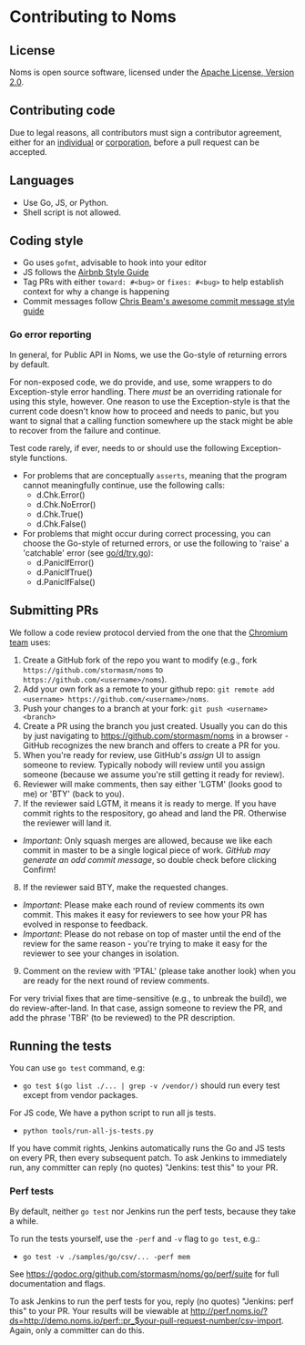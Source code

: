 Contributing to Noms
====================

## License

Noms is open source software, licensed under the [Apache License, Version 2.0](LICENSE).

## Contributing code

Due to legal reasons, all contributors must sign a contributor agreement, either for an [individual](http://noms.io/ca_individual.html) or [corporation](http://noms.io/ca_corporation.html), before a pull request can be accepted.

## Languages

* Use Go, JS, or Python.
* Shell script is not allowed.

## Coding style

* Go uses `gofmt`, advisable to hook into your editor
* JS follows the [Airbnb Style Guide](https://github.com/airbnb/javascript)
* Tag PRs with either `toward: #<bug>` or `fixes: #<bug>` to help establish context for why a change is happening
* Commit messages follow [Chris Beam's awesome commit message style guide](http://chris.beams.io/posts/git-commit/)

### Go error reporting

In general, for Public API in Noms, we use the Go-style of returning errors by default.

For non-exposed code, we do provide, and use, some wrappers to do Exception-style error handling. There *must* be an overriding rationale for using this style, however. One reason to use the Exception-style is that the current code doesn't know how to proceed and needs to panic, but you want to signal that a calling function somewhere up the stack might be able to recover from the failure and continue.

Test code rarely, if ever, needs to or should use the following Exception-style functions.

* For problems that are conceptually `asserts`, meaning that the program cannot meaningfully continue, use the following calls:
	* d.Chk.Error()
	* d.Chk.NoError()
	* d.Chk.True()
	* d.Chk.False()
* For problems that might occur during correct processing, you can choose the Go-style of returned errors, or use the following to 'raise' a 'catchable' error (see [go/d/try.go](https://godoc.org/github.com/stormasm/noms/go/d)):
	* d.PanicIfError()
	* d.PanicIfTrue()
	* d.PanicIfFalse()

## Submitting PRs

We follow a code review protocol dervied from the one that the [Chromium team](https://www.chromium.org/) uses:

1. Create a GitHub fork of the repo you want to modify (e.g., fork `https://github.com/stormasm/noms` to `https://github.com/<username>/noms`).
2. Add your own fork as a remote to your github repo: `git remote add <username> https://github.com/<username>/noms`.
3. Push your changes to a branch at your fork: `git push <username> <branch>`
4. Create a PR using the branch you just created. Usually you can do this by just navigating to https://github.com/stormasm/noms in a browser - GitHub recognizes the new branch and offers to create a PR for you.
5. When you're ready for review, use GitHub's _assign_ UI to assign someone to review. Typically nobody will review until you assign someone (because we assume you're still getting it ready for review).
6. Reviewer will make comments, then say either 'LGTM' (looks good to me) or 'BTY' (back to you).
7. If the reviewer said LGTM, it means it is ready to merge. If you have commit rights to the respository, go ahead and land the PR. Otherwise the reviewer will land it.
  * *Important*: Only squash merges are allowed, because we like each commit in master to be a single logical piece of work. _GitHub may generate an odd commit message_, so double check before clicking Confirm!
8. If the reviewer said BTY, make the requested changes.
  * *Important*: Please make each round of review comments its own commit. This makes it easy for reviewers to see how your PR has evolved in response to feedback.
  * *Important*: Please do not rebase on top of master until the end of the review for the same reason - you're trying to make it easy for the reviewer to see your changes in isolation.
9. Comment on the review with 'PTAL' (please take another look) when you are ready for the next round of review comments.

For very trivial fixes that are time-sensitive (e.g., to unbreak the build), we do review-after-land. In that case, assign someone to review the PR, and add the phrase 'TBR' (to be reviewed) to the PR description.

## Running the tests

You can use `go test` command, e.g:

* `go test $(go list ./... | grep -v /vendor/)` should run every test except from vendor packages.

For JS code, We have a python script to run all js tests.

* `python tools/run-all-js-tests.py`

If you have commit rights, Jenkins automatically runs the Go and JS tests on every PR, then every subsequent patch. To ask Jenkins to immediately run, any committer can reply (no quotes) "Jenkins: test this" to your PR.

### Perf tests

By default, neither `go test` nor Jenkins run the perf tests, because they take a while.

To run the tests yourself, use the `-perf` and `-v` flag to `go test`, e.g.:

* `go test -v ./samples/go/csv/... -perf mem`

See https://godoc.org/github.com/stormasm/noms/go/perf/suite for full documentation and flags.

To ask Jenkins to run the perf tests for you, reply (no quotes) "Jenkins: perf this" to your PR. Your results will be viewable at http://perf.noms.io/?ds=http://demo.noms.io/perf::pr_$your-pull-request-number/csv-import. Again, only a committer can do this.
